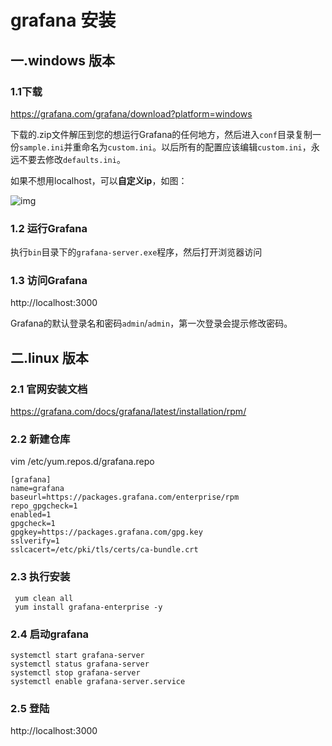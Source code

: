 # grafana 安装

## 一.windows 版本

###  1.1下载

https://grafana.com/grafana/download?platform=windows

下载的.zip文件解压到您的想运行Grafana的任何地方，然后进入`conf`目录复制一份`sample.ini`并重命名为`custom.ini`。以后所有的配置应该编辑`custom.ini`，永远不要去修改`defaults.ini`。



如果不想用localhost，可以**自定义ip**，如图：

![img](https://img-blog.csdnimg.cn/2019080214223772.png?x-oss-process=image/watermark,type_ZmFuZ3poZW5naGVpdGk,shadow_10,text_aHR0cHM6Ly9ibG9nLmNzZG4ubmV0L3dlaXhpbl80NDYwNjIxNw==,size_16,color_FFFFFF,t_70)



### 1.2 运行Grafana

执行`bin`目录下的`grafana-server.exe`程序，然后打开浏览器访问

### 1.3 访问Grafana

http://localhost:3000

Grafana的默认登录名和密码`admin`/`admin`，第一次登录会提示修改密码。


## 二.linux 版本

### 2.1 官网安装文档

https://grafana.com/docs/grafana/latest/installation/rpm/

### 2.2 新建仓库

vim /etc/yum.repos.d/grafana.repo

```
[grafana]
name=grafana
baseurl=https://packages.grafana.com/enterprise/rpm
repo_gpgcheck=1
enabled=1
gpgcheck=1
gpgkey=https://packages.grafana.com/gpg.key
sslverify=1
sslcacert=/etc/pki/tls/certs/ca-bundle.crt
```

### 2.3 执行安装

```
 yum clean all
 yum install grafana-enterprise -y
```

### 2.4 启动grafana

```
systemctl start grafana-server
systemctl status grafana-server
systemctl stop grafana-server
systemctl enable grafana-server.service
```

### 2.5 登陆

http://localhost:3000

